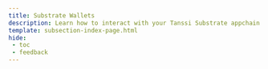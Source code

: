 ```yaml
---
title: Substrate Wallets
description: Learn how to interact with your Tanssi Substrate appchain through the Substrate API, including configuring wallets, adding RPC Urls, and sending funds.
template: subsection-index-page.html
hide: 
 - toc
 - feedback
---
```

